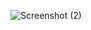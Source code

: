 ![Screenshot (2)](https://github.com/avinashtare/avinashtare/assets/88629099/597dd2fd-a712-4245-bf19-c10483bbf5be)
